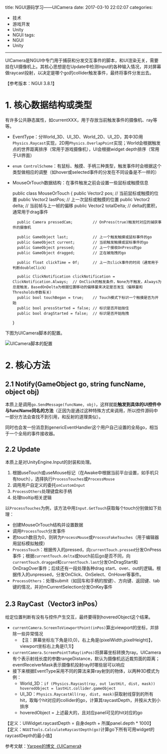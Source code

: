 title: NGUI源码学习——UICamera
date: 2017-03-10 22:02:07
categories:
- 技术
- 游戏开发
- Unity
- NGUI
tags:
- NGUI
- Unity
---
UICamera是NGUI中专门用于捕获和分发交互事件的脚本，和UI渲染无关，需要挂在UI摄像机上。其核心思想是在Update中检测Input的各种输入情况，并对屏幕做raycast投射，以决定是哪个go的collider触发事件，最终将事件分发出去。

【参考版本：NGUI 3.8.1】

<!-- more -->

# 1. 核心数据结构或类型

有许多公共静态属性，如currentXXX，用于存放当前触发事件的摄像机、ray等等。

- EventType：分World_3D、UI_3D、World_2D、UI_2D，其中3D用`Physics.Raycast`实现，2D用`Physics.OverlapPoint`实现；World会根据触发点的世界距离排序（常用于游戏摄像机），UI会根据widget depth排序（常用于UI界面）
- `enum ControlScheme`：有鼠标、触摸、手柄三种类型，触发事件时会根据这个类型做相应的调整（如hover或selected事件的分发在不同设备是不一样的）
- MouseOrTouch数据结构：在事件触发之前会设置一些鼠标或触摸信息


    public class MouseOrTouch
    {
        public Vector2 pos;               // 当前鼠标或触摸的位置
        public Vector2 lastPos;           // 上一次鼠标或触摸的位置
        public Vector2 delta;             // 当前帧与上一帧的偏移
        public Vector2 totalDelta;        // delta的累积，通常用于drag事件

        public Camera pressedCam;         // OnPress(true)触发时对应的捕获事件的摄像机

        public GameObject last;           // 上一个触发触摸或鼠标事件的go
        public GameObject current;        // 当前触发触摸或鼠标事件的go
        public GameObject pressed;        // 上一个接收OnPress的go
        public GameObject dragged;        // 正在被拖拽的go

        public float clickTime = 0f;      // 上一次click事件的时间（通常用于判断doubleClick）

        public ClickNotification clickNotification = ClickNotification.Always;  // OnClick的触发条件，None为不触发，Always为总是触发，BasedOnDelta为根据位置移动的偏移量来决定是否发生（偏移量和Thresholds参数有关）
        public bool touchBegan = true;    // Touch模式下标识一个触摸是否为开始
        public bool pressStarted = false; // 标识是否开始按住
        public bool dragStarted = false;  // 标识是否开始拖拽
    }

下图为UICamera脚本的配置。

![UICamera脚本的配置](http://raytaylorlin-blog.qiniudn.com/image/unity/UICamera%E8%84%9A%E6%9C%AC%E7%9A%84%E9%85%8D%E7%BD%AE.jpg)

# 2. 核心方法

## 2.1 Notify(GameObject go, string funcName, object obj)

本质上是调用`go.SendMessage(funcName, obj)`，这样就能**触发到具体的UI控件中与funcName同名的方法**（正因为是通过这种特殊方式来调用，所以控件源码中一部分方法会查找不到引用，和反射的道理类似）。

同时也会发一份消息到genericEventHandler这个用户自己设置的全局go，相当于一个全局的事件接收器。

## 2.2 Update

本质上是对UnityEngine.Input的封装和处理。

1. 根据useTouch或useMouse标记（在Awake中根据当前平台设置，如手机只有touch），选择执行`ProcessTouches`或`ProcessMouse`
2. 调用用户自定义的委托`onCustomInput`
3. `ProcessOthers`处理键盘和手柄
4. 处理tooltip相关逻辑

以`ProcessTouches`为例，该方法中用`Input.GetTouch`获取每个touch分别做如下处理：

- 创建MouseOrTouch结构并设置数据
- 调用`ProcessTouch`分发事件
- 若touch数目为0，则转为`ProcessMouse`或`ProcessFakeTouches`（用于编辑器用鼠标模拟触摸）
- `ProcessTouch`：根据传入的pressed，向`currentTouch.pressed`分发OnPress事件；根据`currentTouch.delta`或touch前后go是否不同，向`currentTouch.dragged`和`currentTouch.last`分发OnDragStart和OnDragOver事件；后续还有一段处理各种drag start、over、out的逻辑。根据传入的unpressed，分发OnClick、OnSelect、OnHover等事件。
- `ProcessOthers`：处理submit（如回车和手柄的按键）、方向键、返回键、tab键的情况，并对mCurrentSelection分发OnKey事件

## 2.3 RayCast（Vector3 inPos）

给定位置判断有没有与控件产生交互，最终要得到hoveredObject这个结果。

- `currentCamera.ScreenToViewportPoint(inPos)`算出viewport的坐标，并排除一些异常情况
    - 【注：屏幕坐标左下角是(0,0)，右上角是(pixelWidth,pixelHeight)】，viewport坐标右上角是(1,1)】
- `currentCamera.ScreenPointToRay(inPos)`将屏幕坐标转换为ray。UICamera有个表示射线长度的参数rangeDistance，默认为摄像机远近裁剪面的距离；eventReceiverMask表示摄像机投射ray时哪些层可以响应
- 接下来根据EventType采用不同的算法来算ray射到的物体，以两种3D模式为例：
    - World_3D：`if (Physics.Raycast(ray, out lastHit, dist, mask)) hoveredObject = lastHit.collider.gameObject`
    - UI_3D：`Physics.RaycastAll(ray, dist, mask)`获取射线穿到的所有hit，取每个hit对应的collider的go，计算其raycastDepth，并按从大到小排序
    - hoveredObject = 上述最大的，且对应panel可见的hit对应的go

【定义：UIWidget.raycastDepth = 自身depth + 所属panel.depth * 1000】
【定义：`NGUITools.CalculateRaycastDepth(go)`计算go下所有可用widget的raycastDepth的最小值】

参考文献：[Yarpee的博文《UICamera》](http://www.yarpee.com/?p=150)
